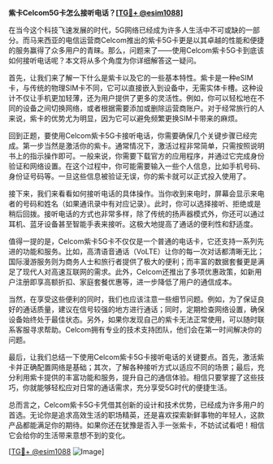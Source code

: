 **紫卡Celcom5G卡怎么接听电话？[[TG💪+ @esim1088](https://t.me/s/esim1088)]**

在当今这个科技飞速发展的时代，5G网络已经成为许多人生活中不可或缺的一部分。而马来西亚的电信运营商Celcom推出的紫卡5G卡更是以其卓越的性能和便捷的服务赢得了众多用户的青睐。那么，问题来了——使用Celcom紫卡5G卡到底该如何接听电话呢？本文将从多个角度为你详细解答这一疑问。

首先，让我们来了解一下什么是紫卡以及它的一些基本特性。紫卡是一种eSIM卡，与传统的物理SIM卡不同，它可以直接嵌入到设备中，无需实体卡槽。这种设计不仅让手机更加轻薄，还为用户提供了更多的灵活性。例如，你可以轻松地在不同的设备之间切换网络，或者根据需要添加或删除运营商账户。对于经常旅行的人来说，紫卡的优势尤为明显，因为它可以避免频繁更换SIM卡带来的麻烦。

回到正题，要使用Celcom紫卡5G卡接听电话，你需要确保几个关键步骤已经完成。第一步当然是激活你的紫卡。通常情况下，激活过程非常简单，只需按照说明书上的指示操作即可。一般来说，你需要下载官方的应用程序，并通过它完成身份验证和网络设置。在这个过程中，你可能需要输入一些个人信息，比如手机号码、身份证号码等。一旦这些信息被验证无误，你的紫卡就可以正式投入使用了。

接下来，我们来看看如何接听电话的具体操作。当你收到来电时，屏幕会显示来电者的号码和姓名（如果通讯录中有对应记录）。此时，你可以选择接听、拒绝或是稍后回拨。接听电话的方式也非常多样，除了传统的扬声器模式外，你还可以通过耳机、蓝牙设备甚至智能手表来接听。这极大地提高了通话的便利性和舒适度。

值得一提的是，Celcom紫卡5G卡不仅仅是一个普通的电话卡，它还支持一系列先进的功能和服务。比如，高清语音通话（VoLTE）让你的每一次对话都清晰无比；国际漫游服务则为商务人士和旅行者提供了极大的便利；而丰富的数据套餐更是满足了现代人对高速互联网的需求。此外，Celcom还推出了多项优惠政策，如新用户注册即享高额折扣、家庭套餐优惠等，进一步降低了用户的通信成本。

当然，在享受这些便利的同时，我们也应该注意一些细节问题。例如，为了保证良好的通话质量，建议在信号较强的地方进行通话；同时，定期检查网络设置，确保设备始终处于最佳状态。另外，如果你发现自己的紫卡无法正常使用，可以随时联系客服寻求帮助。Celcom拥有专业的技术支持团队，他们会在第一时间解决你的问题。

最后，让我们总结一下使用Celcom紫卡5G卡接听电话的关键要点。首先，激活紫卡并正确配置网络是基础；其次，了解各种接听方式以适应不同的场景；最后，充分利用紫卡提供的丰富功能和服务，提升自己的通信体验。相信只要掌握了这些技巧，你就能够轻松应对日常的通话需求，充分享受5G时代的便捷生活。

总而言之，Celcom紫卡5G卡凭借其创新的设计和技术优势，已经成为许多用户的首选。无论你是追求高效生活的职场精英，还是喜欢探索新鲜事物的年轻人，这款产品都能满足你的期待。如果你还在犹豫是否入手一张紫卡，不妨试试看吧！相信它会给你的生活带来意想不到的变化。

[[TG💪+ @esim1088](https://t.me/s/esim1088) ![Image](https://i.postimg.cc/4NQfJmqS/Snipaste-2025-05-13-00-14-12.png)]